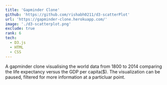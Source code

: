 ```yaml
---
title: 'Gapminder Clone'
github: 'https://github.com/rishabh0211/d3-scatterPlot'
url: 'https://gapminder-clone.herokuapp.com/'
image: './d3-scatterplot.png'
exclude: true
rank: 6
tech:
  - D3.js
  - HTML
  - CSS
---
```


A gapminder clone visualising the world data from 1800 to 2014 comparing the life expectancy versus the GDP per capita($). The visualization can be paused, filtered for more information at a particluar point.